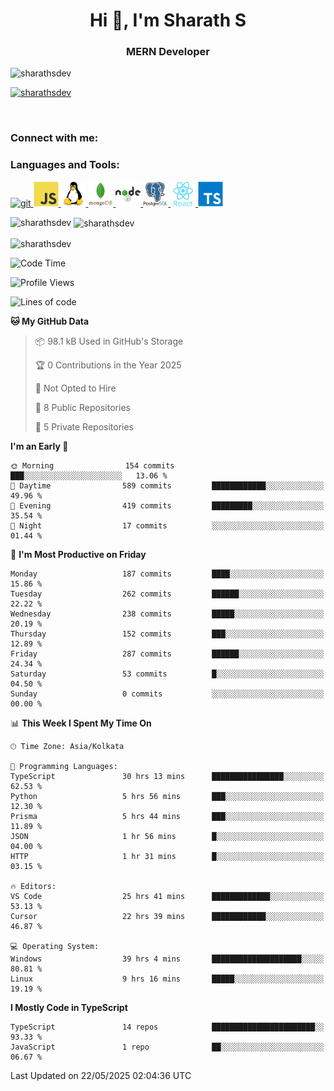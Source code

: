 <h1 align="center">Hi 👋, I'm Sharath S</h1>
<h3 align="center">MERN Developer</h3>

<p align="left"> <img src="https://komarev.com/ghpvc/?username=sharathsdev&label=Profile%20views&color=0e75b6&style=flat" alt="sharathsdev" /> </p>

<p align="left"> <a href="https://github.com/ryo-ma/github-profile-trophy"><img src="https://github-profile-trophy.vercel.app/?username=sharathsdev" alt="sharathsdev" /></a> </p>

<p align="left"> <a href="https://twitter.com/" target="blank"><img src="https://img.shields.io/twitter/follow/?logo=twitter&style=for-the-badge" alt="" /></a> </p>

<h3 align="left">Connect with me:</h3>
<p align="left">
</p>

<h3 align="left">Languages and Tools:</h3>
<p align="left"> <a href="https://git-scm.com/" target="_blank" rel="noreferrer"> <img src="https://www.vectorlogo.zone/logos/git-scm/git-scm-icon.svg" alt="git" width="40" height="40"/> </a> <a href="https://developer.mozilla.org/en-US/docs/Web/JavaScript" target="_blank" rel="noreferrer"> <img src="https://raw.githubusercontent.com/devicons/devicon/master/icons/javascript/javascript-original.svg" alt="javascript" width="40" height="40"/> </a> <a href="https://www.linux.org/" target="_blank" rel="noreferrer"> <img src="https://raw.githubusercontent.com/devicons/devicon/master/icons/linux/linux-original.svg" alt="linux" width="40" height="40"/> </a> <a href="https://www.mongodb.com/" target="_blank" rel="noreferrer"> <img src="https://raw.githubusercontent.com/devicons/devicon/master/icons/mongodb/mongodb-original-wordmark.svg" alt="mongodb" width="40" height="40"/> </a> <a href="https://nodejs.org" target="_blank" rel="noreferrer"> <img src="https://raw.githubusercontent.com/devicons/devicon/master/icons/nodejs/nodejs-original-wordmark.svg" alt="nodejs" width="40" height="40"/> </a> <a href="https://www.postgresql.org" target="_blank" rel="noreferrer"> <img src="https://raw.githubusercontent.com/devicons/devicon/master/icons/postgresql/postgresql-original-wordmark.svg" alt="postgresql" width="40" height="40"/> </a> <a href="https://reactjs.org/" target="_blank" rel="noreferrer"> <img src="https://raw.githubusercontent.com/devicons/devicon/master/icons/react/react-original-wordmark.svg" alt="react" width="40" height="40"/> </a> <a href="https://www.typescriptlang.org/" target="_blank" rel="noreferrer"> <img src="https://raw.githubusercontent.com/devicons/devicon/master/icons/typescript/typescript-original.svg" alt="typescript" width="40" height="40"/> </a> </p>

<p><img align="left" src="https://github-readme-stats.vercel.app/api/top-langs?username=sharathsdev&show_icons=true&locale=en&layout=compact" alt="sharathsdev" /></p>

<p>&nbsp;<img align="center" src="https://github-readme-stats.vercel.app/api?username=sharathsdev&show_icons=true&locale=en" alt="sharathsdev" /></p>

<p><img align="center" src="https://github-readme-streak-stats.herokuapp.com/?user=sharathsdev&" alt="sharathsdev" /></p>
 
 <!--START_SECTION:waka-->
![Code Time](http://img.shields.io/badge/Code%20Time-626%20hrs%205%20mins-blue)

![Profile Views](http://img.shields.io/badge/Profile%20Views-0-blue)

![Lines of code](https://img.shields.io/badge/From%20Hello%20World%20I%27ve%20Written-3.4%20million%20lines%20of%20code-blue)

**🐱 My GitHub Data** 

> 📦 98.1 kB Used in GitHub's Storage 
 > 
> 🏆 0 Contributions in the Year 2025
 > 
> 🚫 Not Opted to Hire
 > 
> 📜 8 Public Repositories 
 > 
> 🔑 5 Private Repositories 
 > 
**I'm an Early 🐤** 

```text
🌞 Morning                154 commits         ███░░░░░░░░░░░░░░░░░░░░░░   13.06 % 
🌆 Daytime                589 commits         ████████████░░░░░░░░░░░░░   49.96 % 
🌃 Evening                419 commits         █████████░░░░░░░░░░░░░░░░   35.54 % 
🌙 Night                  17 commits          ░░░░░░░░░░░░░░░░░░░░░░░░░   01.44 % 
```
📅 **I'm Most Productive on Friday** 

```text
Monday                   187 commits         ████░░░░░░░░░░░░░░░░░░░░░   15.86 % 
Tuesday                  262 commits         ██████░░░░░░░░░░░░░░░░░░░   22.22 % 
Wednesday                238 commits         █████░░░░░░░░░░░░░░░░░░░░   20.19 % 
Thursday                 152 commits         ███░░░░░░░░░░░░░░░░░░░░░░   12.89 % 
Friday                   287 commits         ██████░░░░░░░░░░░░░░░░░░░   24.34 % 
Saturday                 53 commits          █░░░░░░░░░░░░░░░░░░░░░░░░   04.50 % 
Sunday                   0 commits           ░░░░░░░░░░░░░░░░░░░░░░░░░   00.00 % 
```


📊 **This Week I Spent My Time On** 

```text
🕑︎ Time Zone: Asia/Kolkata

💬 Programming Languages: 
TypeScript               30 hrs 13 mins      ████████████████░░░░░░░░░   62.53 % 
Python                   5 hrs 56 mins       ███░░░░░░░░░░░░░░░░░░░░░░   12.30 % 
Prisma                   5 hrs 44 mins       ███░░░░░░░░░░░░░░░░░░░░░░   11.89 % 
JSON                     1 hr 56 mins        █░░░░░░░░░░░░░░░░░░░░░░░░   04.00 % 
HTTP                     1 hr 31 mins        █░░░░░░░░░░░░░░░░░░░░░░░░   03.15 % 

🔥 Editors: 
VS Code                  25 hrs 41 mins      █████████████░░░░░░░░░░░░   53.13 % 
Cursor                   22 hrs 39 mins      ████████████░░░░░░░░░░░░░   46.87 % 

💻 Operating System: 
Windows                  39 hrs 4 mins       ████████████████████░░░░░   80.81 % 
Linux                    9 hrs 16 mins       █████░░░░░░░░░░░░░░░░░░░░   19.19 % 
```

**I Mostly Code in TypeScript** 

```text
TypeScript               14 repos            ███████████████████████░░   93.33 % 
JavaScript               1 repo              ██░░░░░░░░░░░░░░░░░░░░░░░   06.67 % 
```




 Last Updated on 22/05/2025 02:04:36 UTC
<!--END_SECTION:waka-->
